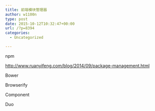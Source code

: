 ```yaml
---
title: 前端模块管理器
author: w1100n
type: post
date: 2015-10-12T10:32:47+00:00
url: /?p=8394
categories:
  - Uncategorized

---
```

npm

http://www.ruanyifeng.com/blog/2014/09/package-management.html

Bower

Browserify

Component

Duo
